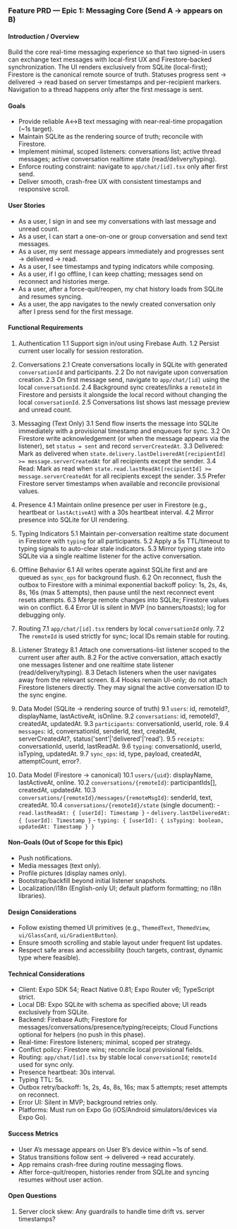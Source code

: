### Feature PRD — Epic 1: Messaging Core (Send A → appears on B)

#### Introduction / Overview
Build the core real-time messaging experience so that two signed-in users can exchange text messages with local-first UX and Firestore-backed synchronization. The UI renders exclusively from SQLite (local-first); Firestore is the canonical remote source of truth. Statuses progress sent → delivered → read based on server timestamps and per-recipient markers. Navigation to a thread happens only after the first message is sent.

#### Goals
- Provide reliable A↔B text messaging with near-real-time propagation (~1s target).
- Maintain SQLite as the rendering source of truth; reconcile with Firestore.
- Implement minimal, scoped listeners: conversations list; active thread messages; active conversation realtime state (read/delivery/typing).
- Enforce routing constraint: navigate to `app/chat/[id].tsx` only after first send.
- Deliver smooth, crash-free UX with consistent timestamps and responsive scroll.

#### User Stories
- As a user, I sign in and see my conversations with last message and unread count.
- As a user, I can start a one-on-one or group conversation and send text messages.
- As a user, my sent message appears immediately and progresses sent → delivered → read.
- As a user, I see timestamps and typing indicators while composing.
- As a user, if I go offline, I can keep chatting; messages send on reconnect and histories merge.
- As a user, after a force-quit/reopen, my chat history loads from SQLite and resumes syncing.
- As a user, the app navigates to the newly created conversation only after I press send for the first message.

#### Functional Requirements
1. Authentication
   1.1 Support sign in/out using Firebase Auth.
   1.2 Persist current user locally for session restoration.

2. Conversations
   2.1 Create conversations locally in SQLite with generated `conversationId` and participants.
   2.2 Do not navigate upon conversation creation.
   2.3 On first message send, navigate to `app/chat/[id]` using the local `conversationId`.
   2.4 Background sync creates/links a `remoteId` in Firestore and persists it alongside the local record without changing the local `conversationId`.
   2.5 Conversations list shows last message preview and unread count.

3. Messaging (Text Only)
   3.1 Send flow inserts the message into SQLite immediately with a provisional timestamp and enqueues for sync.
   3.2 On Firestore write acknowledgement (or when the message appears via the listener), set `status = sent` and record `serverCreatedAt`.
   3.3 Delivered: Mark as delivered when `state.delivery.lastDeliveredAt[recipientId] >= message.serverCreatedAt` for all recipients except the sender.
   3.4 Read: Mark as read when `state.read.lastReadAt[recipientId] >= message.serverCreatedAt` for all recipients except the sender.
   3.5 Prefer Firestore server timestamps when available and reconcile provisional values.

4. Presence
   4.1 Maintain online presence per user in Firestore (e.g., heartbeat or `lastActiveAt`) with a 30s heartbeat interval.
   4.2 Mirror presence into SQLite for UI rendering.

5. Typing Indicators
   5.1 Maintain per-conversation realtime state document in Firestore with `typing` for all participants.
   5.2 Apply a 5s TTL/timeout to typing signals to auto-clear stale indicators.
   5.3 Mirror typing state into SQLite via a single realtime listener for the active conversation.

6. Offline Behavior
   6.1 All writes operate against SQLite first and are queued as `sync_ops` for background flush.
   6.2 On reconnect, flush the outbox to Firestore with a minimal exponential backoff policy: 1s, 2s, 4s, 8s, 16s (max 5 attempts), then pause until the next reconnect event resets attempts.
   6.3 Merge remote changes into SQLite; Firestore values win on conflict.
   6.4 Error UI is silent in MVP (no banners/toasts); log for debugging only.

7. Routing
   7.1 `app/chat/[id].tsx` renders by local `conversationId` only.
   7.2 The `remoteId` is used strictly for sync; local IDs remain stable for routing.

8. Listener Strategy
   8.1 Attach one conversations-list listener scoped to the current user after auth.
   8.2 For the active conversation, attach exactly one messages listener and one realtime state listener (read/delivery/typing).
   8.3 Detach listeners when the user navigates away from the relevant screen.
   8.4 Hooks remain UI-only; do not attach Firestore listeners directly. They may signal the active conversation ID to the sync engine.

9. Data Model (SQLite → rendering source of truth)
   9.1 `users`: id, remoteId?, displayName, lastActiveAt, isOnline.
   9.2 `conversations`: id, remoteId?, createdAt, updatedAt.
   9.3 `participants`: conversationId, userId, role.
   9.4 `messages`: id, conversationId, senderId, text, createdAt, serverCreatedAt?, status('sent'|'delivered'|'read').
   9.5 `receipts`: conversationId, userId, lastReadAt.
   9.6 `typing`: conversationId, userId, isTyping, updatedAt.
   9.7 `sync_ops`: id, type, payload, createdAt, attemptCount, error?.

10. Data Model (Firestore → canonical)
   10.1 `users/{uid}`: displayName, lastActiveAt, online.
   10.2 `conversations/{remoteId}`: participantIds[], createdAt, updatedAt.
   10.3 `conversations/{remoteId}/messages/{remoteMsgId}`: senderId, text, createdAt.
   10.4 `conversations/{remoteId}/state` (single document):
        - `read.lastReadAt: { [userId]: Timestamp }`
        - `delivery.lastDeliveredAt: { [userId]: Timestamp }`
        - `typing: { [userId]: { isTyping: boolean, updatedAt: Timestamp } }`

#### Non-Goals (Out of Scope for this Epic)
- Push notifications.
- Media messages (text only).
- Profile pictures (display names only).
- Bootstrap/backfill beyond initial listener snapshots.
- Localization/i18n (English-only UI; default platform formatting; no i18n libraries).

#### Design Considerations
- Follow existing themed UI primitives (e.g., `ThemedText`, `ThemedView`, `ui/GlassCard`, `ui/GradientButton`).
- Ensure smooth scrolling and stable layout under frequent list updates.
- Respect safe areas and accessibility (touch targets, contrast, dynamic type where feasible).

#### Technical Considerations
- Client: Expo SDK 54; React Native 0.81; Expo Router v6; TypeScript strict.
- Local DB: Expo SQLite with schema as specified above; UI reads exclusively from SQLite.
- Backend: Firebase Auth; Firestore for messages/conversations/presence/typing/receipts; Cloud Functions optional for helpers (no push in this phase).
- Real-time: Firestore listeners; minimal, scoped per strategy.
- Conflict policy: Firestore wins; reconcile local provisional fields.
- Routing: `app/chat/[id].tsx` by stable local `conversationId`; `remoteId` used for sync only.
- Presence heartbeat: 30s interval.
- Typing TTL: 5s.
- Outbox retry/backoff: 1s, 2s, 4s, 8s, 16s; max 5 attempts; reset attempts on reconnect.
- Error UI: Silent in MVP; background retries only.
- Platforms: Must run on Expo Go (iOS/Android simulators/devices via Expo Go).

#### Success Metrics
- User A’s message appears on User B’s device within ~1s of send.
- Status transitions follow sent → delivered → read accurately.
- App remains crash-free during routine messaging flows.
- After force-quit/reopen, histories render from SQLite and syncing resumes without user action.

#### Open Questions
1. Server clock skew: Any guardrails to handle time drift vs. server timestamps?


